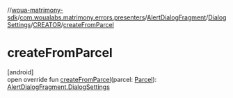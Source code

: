 //[woua-matrimony-sdk](../../../../../index.md)/[com.woualabs.matrimony.errors.presenters](../../../index.md)/[AlertDialogFragment](../../index.md)/[DialogSettings](../index.md)/[CREATOR](index.md)/[createFromParcel](create-from-parcel.md)

# createFromParcel

[android]\
open override fun [createFromParcel](create-from-parcel.md)(parcel: [Parcel](https://developer.android.com/reference/kotlin/android/os/Parcel.html)): [AlertDialogFragment.DialogSettings](../index.md)

